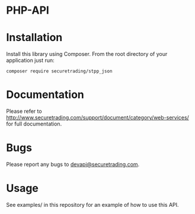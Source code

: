 # PHP-API

# Installation

Install this library using Composer.  From the root directory of your application just run:

    composer require securetrading/stpp_json
    
# Documentation

Please refer to http://www.securetrading.com/support/document/category/web-services/ for full documentation.

# Bugs

Please report any bugs to devapi@securetrading.com.

# Usage

See examples/ in this repository for an example of how to use this API.
